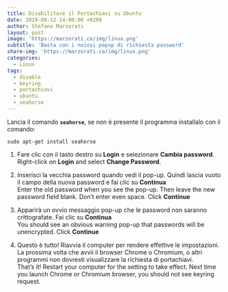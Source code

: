 ```yaml
---
title: Disabilitare il Portachiavi su Ubuntu
date: 2019-08-12 14:00:00 +0200
author: Stefano Marzorati
layout: post
image: 'https://marzorati.co/img/linux.png'
subtitle: 'Basta con i noiosi popup di richiesta password'
share-img: 'https://marzorati.co/img/linux.png'
categories:
  - Linux
tags:
  - disable
  - keyring
  - portachiavi
  - ubuntu
  - seahorse
---
```

Lancia il comando **<code>seahorse</code>**, se non è presente il programma installalo con il comando:   

	sudo apt-get install seahorse

1) Fare clic con il tasto destro su **Login** e selezionare **Cambia password**.
Right-click on **Login** and select **Change Password**.

2) Inserisci la vecchia password quando vedi il pop-up. Quindi lascia vuoto il campo della nuova password e fai clic su **Continua**   
Enter the old password when you see the pop-up. Then leave the new password field blank. Don’t enter even space. Click **Continue**   

3) Apparirà un ovvio messaggio pop-up che le password non saranno crittografate. Fai clic su **Continua**   
You should see an obvious warning pop-up that passwords will be unencrypted. Click **Continue**   

4) Questo è tutto! Riavvia il computer per rendere effettive le impostazioni. La prossima volta che avvii il browser Chrome o Chromium, o altri programmi non dovresti visualizzare la richiesta di portachiavi.   
That’s it! Restart your computer for the setting to take effect. Next time you launch Chrome or Chromium browser, you should not see keyring request.